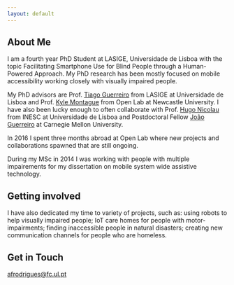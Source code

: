 ```yaml
---
layout: default
---
```


## About Me
I am a fourth year PhD Student at LASIGE, Universidade de Lisboa with the topic Facilitating Smartphone Use for Blind People through a Human-Powered Approach. My PhD research has been mostly focused on mobile accessibility working closely with visually impaired people. 

My PhD advisors are Prof. [Tiago Guerreiro](https://tjvguerreiro.github.io/) from LASIGE at Universidade de Lisboa and Prof. [Kyle Montague](https://openlab.ncl.ac.uk/people/nkm120/) from Open Lab at Newcastle University. I have also been lucky enough to often collaborate with Prof.  [Hugo Nicolau](http://web.ist.utl.pt/hugo.nicolau/) from INESC at Universidade de Lisboa and Postdoctoral Fellow	 [João Guerreiro](http://joaoguerreiro.net/) at Carnegie Mellon University.

In 2016 I spent three months abroad at Open Lab where new projects and collaborations spawned that are still ongoing. 

During my MSc in 2014 I was working with people with multiple impairements for my dissertation on mobile system wide assistive technology. 

## Getting involved
I have also dedicated my time to variety of projects, such as: using robots to help visually impaired people; IoT care homes for people with motor-impairments; finding inaccessible people in natural disasters; creating new communication channels for people who are homeless.

## Get in Touch
afrodrigues@fc.ul.pt


